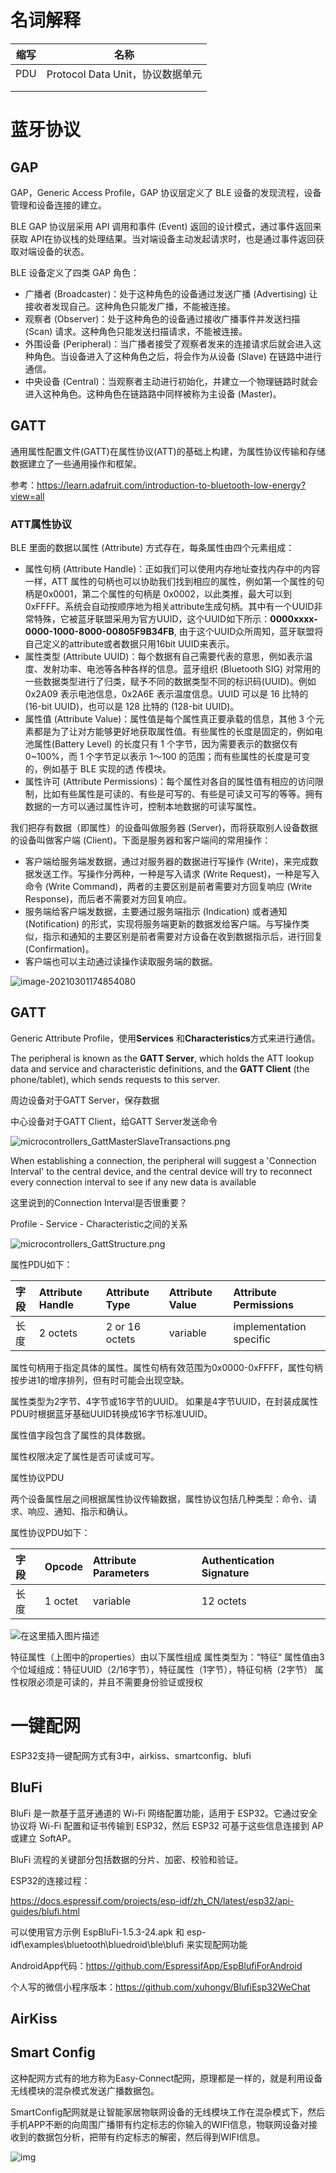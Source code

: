 # 名词解释

| 缩写 | 名称                             |
| ---- | -------------------------------- |
| PDU  | Protocol Data Unit，协议数据单元 |
|      |                                  |
|      |                                  |





# 蓝牙协议

## GAP

GAP，Generic Access Profile，GAP 协议层定义了 BLE 设备的发现流程，设备管理和设备连接的建立。  

BLE GAP 协议层采用 API 调用和事件 (Event) 返回的设计模式，通过事件返回来获取 API在协议栈的处理结果。当对端设备主动发起请求时，也是通过事件返回获取对端设备的状态。 

BLE 设备定义了四类 GAP 角色：

- 广播者 (Broadcaster)：处于这种角色的设备通过发送广播 (Advertising) 让接收者发现自己。这种角色只能发广播，不能被连接。
- 观察者 (Observer)：处于这种角色的设备通过接收广播事件并发送扫描 (Scan) 请求。这种角色只能发送扫描请求，不能被连接。
- 外围设备 (Peripheral)：当广播者接受了观察者发来的连接请求后就会进入这种角色。当设备进入了这种角色之后，将会作为从设备 (Slave) 在链路中进行通信。
- 中央设备 (Central)：当观察者主动进行初始化，并建立一个物理链路时就会进入这种角色。这种角色在链路路中同样被称为主设备 (Master)。  

## GATT

通用属性配置文件(GATT)在属性协议(ATT)的基础上构建，为属性协议传输和存储数据建立了一些通用操作和框架。

参考：https://learn.adafruit.com/introduction-to-bluetooth-low-energy?view=all

### ATT属性协议

BLE 里面的数据以属性 (Attribute) 方式存在，每条属性由四个元素组成：

- 属性句柄 (Attribute Handle)：正如我们可以使用内存地址查找内存中的内容一样，ATT 属性的句柄也可以协助我们找到相应的属性，例如第一个属性的句柄是0x0001，第二个属性的句柄是 0x0002，以此类推，最大可以到 0xFFFF。系统会自动按顺序地为相关attribute生成句柄。其中有一个UUID非常特殊，它被蓝牙联盟采用为官方UUID，这个UUID如下所示：**0000xxxx-0000-1000-8000-00805F9B34FB**, 由于这个UUID众所周知，蓝牙联盟将自己定义的attribute或者数据只用16bit UUID来表示。
- 属性类型 (Attribute UUID)：每个数据有自己需要代表的意思，例如表示温度、发射功率、电池等各种各样的信息。蓝牙组织 (Bluetooth SIG) 对常用的一些数据类型进行了归类，赋予不同的数据类型不同的标识码(UUID)。例如 0x2A09 表示电池信息，0x2A6E 表示温度信息。UUID 可以是 16 比特的 (16-bit UUID)，也可以是 128 比特的 (128-bit UUID)。
- 属性值 (Attribute Value)：属性值是每个属性真正要承载的信息，其他 3 个元素都是为了让对方能够更好地获取属性值。有些属性的长度是固定的，例如电池属性(Battery Level) 的长度只有 1 个字节，因为需要表示的数据仅有 0~100%，而 1 个字节足以表示 1～100 的范围；而有些属性的长度是可变的，例如基于 BLE 实现的透
  传模块。
- 属性许可 (Attribute Permissions)：每个属性对各自的属性值有相应的访问限制，比如有些属性是可读的、有些是可写的、有些是可读又可写的等等。拥有数据的一方可以通过属性许可，控制本地数据的可读写属性。

我们把存有数据（即属性）的设备叫做服务器 (Server)，而将获取别人设备数据的设备叫做客户端 (Client)。下面是服务器和客户端间的常用操作：

- 客户端给服务端发数据，通过对服务器的数据进行写操作 (Write)，来完成数据发送工作。写操作分两种，一种是写入请求 (Write Request)，一种是写入命令 (Write Command)，两者的主要区别是前者需要对方回复响应 (Write Response)，而后者不需要对方回复响应。
- 服务端给客户端发数据，主要通过服务端指示 (Indication) 或者通知 (Notification) 的形式，实现将服务端更新的数据发给客户端。与写操作类似，指示和通知的主要区别是前者需要对方设备在收到数据指示后，进行回复 (Confirmation)。
- 客户端也可以主动通过读操作读取服务端的数据。



![image-20210301174854080](蓝牙.assets/image-20210301174854080.png)





## GATT

Generic Attribute Profile，使用**Services** 和**Characteristics**方式来进行通信。

The peripheral is known as the **GATT Server**, which holds the ATT lookup data and service and characteristic definitions, and the **GATT Client** (the phone/tablet), which sends requests to this server.

周边设备对于GATT Server，保存数据

中心设备对于GATT Client，给GATT Server发送命令

![microcontrollers_GattMasterSlaveTransactions.png](蓝牙.assets/microcontrollers_GattMasterSlaveTransactions.png)

When establishing a connection, the peripheral will suggest a 'Connection Interval' to the central device, and the central device will try to reconnect every connection interval to see if any new data is available

这里说到的Connection Interval是否很重要？



Profile - Service - Characteristic之间的关系



![microcontrollers_GattStructure.png](蓝牙.assets/microcontrollers_GattStructure.png)

属性PDU如下：

| 字段 | Attribute Handle | Attribute Type | Attribute Value | Attribute Permissions   |
| :--- | :--------------- | :------------- | :-------------- | :---------------------- |
| 长度 | 2 octets         | 2 or 16 octets | variable        | implementation specific |

属性句柄用于指定具体的属性。属性句柄有效范围为0x0000-0xFFFF，属性句柄按步进1的增序排列，但有时可能会出现空缺。

属性类型为2字节、4字节或16字节的UUID。 如果是4字节UUID，在封装成属性PDU时根据蓝牙基础UUID转换成16字节标准UUID。

属性值字段包含了属性的具体数据。

属性权限决定了属性是否可读或可写。



属性协议PDU

两个设备属性层之间根据属性协议传输数据，属性协议包括几种类型：命令、请求、响应、通知、指示和确认。

属性协议PDU如下：

| 字段 | Opcode  | Attribute Parameters | Authentication Signature |
| :--- | :------ | :------------------- | :----------------------- |
| 长度 | 1 octet | variable             | 12 octets                |

![在这里插入图片描述](蓝牙.assets/20200910183243308.png)

特征属性（上图中的properties）由以下属性组成
属性类型为：“特征“
属性值由3个位域组成：特征UUID（2/16字节），特征属性（1字节），特征句柄（2字节）
属性权限必须是可读的，并且不需要身份验证或授权





# 一键配网

ESP32支持一键配网方式有3中，airkiss、smartconfig、blufi

## BluFi

BluFi 是一款基于蓝牙通道的 Wi-Fi 网络配置功能，适用于 ESP32。它通过安全协议将 Wi-Fi 配置和证书传输到 ESP32，然后 ESP32 可基于这些信息连接到 AP 或建立 SoftAP。

BluFi 流程的关键部分包括数据的分片、加密、校验和验证。



ESP32的连接过程：

https://docs.espressif.com/projects/esp-idf/zh_CN/latest/esp32/api-guides/blufi.html

可以使用官方示例 EspBluFi-1.5.3-24.apk 和 esp-idf\examples\bluetooth\bluedroid\ble\blufi 来实现配网功能 

AndroidApp代码：https://github.com/EspressifApp/EspBlufiForAndroid



个人写的微信小程序版本：https://github.com/xuhongv/BlufiEsp32WeChat



## AirKiss



## Smart Config

这种配网方式有的地方称为Easy-Connect配网，原理都是一样的，就是利用设备无线模块的混杂模式发送广播数据包。

SmartConfig配网就是让智能家居物联网设备的无线模块工作在混杂模式下，然后手机APP不断的向周围广播带有约定标志的你输入的WIFI信息，物联网设备对接收到的数据包分析，把带有约定标志的解密，然后得到WIFI信息。

![img](file://E:\RTU\知识点.assets\2348227-25fdd1f24b017d18.png?lastModify=1614589916)
